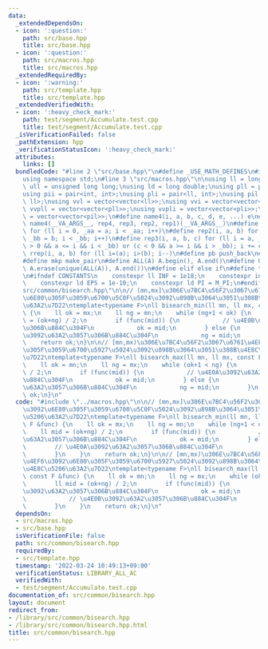 ```yaml
---
data:
  _extendedDependsOn:
  - icon: ':question:'
    path: src/base.hpp
    title: src/base.hpp
  - icon: ':question:'
    path: src/macros.hpp
    title: src/macros.hpp
  _extendedRequiredBy:
  - icon: ':warning:'
    path: src/template.hpp
    title: src/template.hpp
  _extendedVerifiedWith:
  - icon: ':heavy_check_mark:'
    path: test/segment/Accumulate.test.cpp
    title: test/segment/Accumulate.test.cpp
  _isVerificationFailed: false
  _pathExtension: hpp
  _verificationStatusIcon: ':heavy_check_mark:'
  attributes:
    links: []
  bundledCode: "#line 2 \"src/base.hpp\"\n#define _USE_MATH_DEFINES\n#include <bits/stdc++.h>\n\
    using namespace std;\n#line 3 \"src/macros.hpp\"\n\nusing ll = long long;\nusing\
    \ ull = unsigned long long;\nusing ld = long double;\nusing pll = pair<ll, ll>;\n\
    using pii = pair<int, int>;\nusing pli = pair<ll, int>;\nusing pil = pair<int,\
    \ ll>;\nusing vvl = vector<vector<ll>>;\nusing vvi = vector<vector<int>>;\nusing\
    \ vvpll = vector<vector<pll>>;\nusing vvpli = vector<vector<pli>>;\nusing vvpil\
    \ = vector<vector<pil>>;\n#define name4(i, a, b, c, d, e, ...) e\n#define rep(...)\
    \ name4(__VA_ARGS__, rep4, rep3, rep2, rep1)(__VA_ARGS__)\n#define rep1(i, a)\
    \ for (ll i = 0, _aa = a; i < _aa; i++)\n#define rep2(i, a, b) for (ll i = a,\
    \ _bb = b; i < _bb; i++)\n#define rep3(i, a, b, c) for (ll i = a, _bb = b; (c\
    \ > 0 && a <= i && i < _bb) or (c < 0 && a >= i && i > _bb); i += c)\n#define\
    \ rrep(i, a, b) for (ll i=(a); i>(b); i--)\n#define pb push_back\n#define eb emplace_back\n\
    #define mkp make_pair\n#define ALL(A) A.begin(), A.end()\n#define UNIQUE(A) sort(ALL(A)),\
    \ A.erase(unique(ALL(A)), A.end())\n#define elif else if\n#define tostr to_string\n\
    \n#ifndef CONSTANTS\n    constexpr ll INF = 1e18;\n    constexpr int MOD = 1000000007;\n\
    \    constexpr ld EPS = 1e-10;\n    constexpr ld PI = M_PI;\n#endif\n#line 2 \"\
    src/common/bisearch.hpp\"\n\n// (mn,mx]\u306E\u7BC4\u56F2\u3067\u6761\u4EF6\u3092\
    \u6E80\u305F\u3059\u6700\u5C0F\u5024\u3092\u898B\u3064\u3051\u308B\u4E8C\u5206\
    \u63A2\u7D22\ntemplate<typename F>\nll bisearch_min(ll mn, ll mx, const F &func)\
    \ {\n    ll ok = mx;\n    ll ng = mn;\n    while (ng+1 < ok) {\n        ll mid\
    \ = (ok+ng) / 2;\n        if (func(mid)) {\n            // \u4E0B\u3092\u63A2\u3057\
    \u306B\u884C\u304F\n            ok = mid;\n        } else {\n            // \u4E0A\
    \u3092\u63A2\u3057\u306B\u884C\u304F\n            ng = mid;\n        }\n    }\n\
    \    return ok;\n}\n\n// [mn,mx)\u306E\u7BC4\u56F2\u3067\u6761\u4EF6\u3092\u6E80\
    \u305F\u3059\u6700\u5927\u5024\u3092\u898B\u3064\u3051\u308B\u4E8C\u5206\u63A2\
    \u7D22\ntemplate<typename F>\nll bisearch_max(ll mn, ll mx, const F &func) {\n\
    \    ll ok = mn;\n    ll ng = mx;\n    while (ok+1 < ng) {\n        ll mid = (ok+ng)\
    \ / 2;\n        if (func(mid)) {\n            // \u4E0A\u3092\u63A2\u3057\u306B\
    \u884C\u304F\n            ok = mid;\n        } else {\n            // \u4E0B\u3092\
    \u63A2\u3057\u306B\u884C\u304F\n            ng = mid;\n        }\n    }\n    return\
    \ ok;\n}\n"
  code: "#include \"../macros.hpp\"\n\n// (mn,mx]\u306E\u7BC4\u56F2\u3067\u6761\u4EF6\
    \u3092\u6E80\u305F\u3059\u6700\u5C0F\u5024\u3092\u898B\u3064\u3051\u308B\u4E8C\
    \u5206\u63A2\u7D22\ntemplate<typename F>\nll bisearch_min(ll mn, ll mx, const\
    \ F &func) {\n    ll ok = mx;\n    ll ng = mn;\n    while (ng+1 < ok) {\n    \
    \    ll mid = (ok+ng) / 2;\n        if (func(mid)) {\n            // \u4E0B\u3092\
    \u63A2\u3057\u306B\u884C\u304F\n            ok = mid;\n        } else {\n    \
    \        // \u4E0A\u3092\u63A2\u3057\u306B\u884C\u304F\n            ng = mid;\n\
    \        }\n    }\n    return ok;\n}\n\n// [mn,mx)\u306E\u7BC4\u56F2\u3067\u6761\
    \u4EF6\u3092\u6E80\u305F\u3059\u6700\u5927\u5024\u3092\u898B\u3064\u3051\u308B\
    \u4E8C\u5206\u63A2\u7D22\ntemplate<typename F>\nll bisearch_max(ll mn, ll mx,\
    \ const F &func) {\n    ll ok = mn;\n    ll ng = mx;\n    while (ok+1 < ng) {\n\
    \        ll mid = (ok+ng) / 2;\n        if (func(mid)) {\n            // \u4E0A\
    \u3092\u63A2\u3057\u306B\u884C\u304F\n            ok = mid;\n        } else {\n\
    \            // \u4E0B\u3092\u63A2\u3057\u306B\u884C\u304F\n            ng = mid;\n\
    \        }\n    }\n    return ok;\n}\n"
  dependsOn:
  - src/macros.hpp
  - src/base.hpp
  isVerificationFile: false
  path: src/common/bisearch.hpp
  requiredBy:
  - src/template.hpp
  timestamp: '2022-03-24 10:49:13+09:00'
  verificationStatus: LIBRARY_ALL_AC
  verifiedWith:
  - test/segment/Accumulate.test.cpp
documentation_of: src/common/bisearch.hpp
layout: document
redirect_from:
- /library/src/common/bisearch.hpp
- /library/src/common/bisearch.hpp.html
title: src/common/bisearch.hpp
---
```

